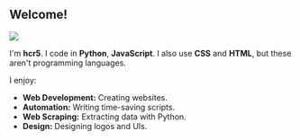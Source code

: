 ## Welcome!

![](https://komarev.com/ghpvc/?username=hcr5)

I'm **hcr5**. I code in **Python**, **JavaScript**. I also use **CSS** and **HTML**, but these aren't programming languages.

I enjoy:
- **Web Development:** Creating websites.
- **Automation:** Writing time-saving scripts.
- **Web Scraping:** Extracting data with Python.
- **Design:** Designing logos and UIs.
